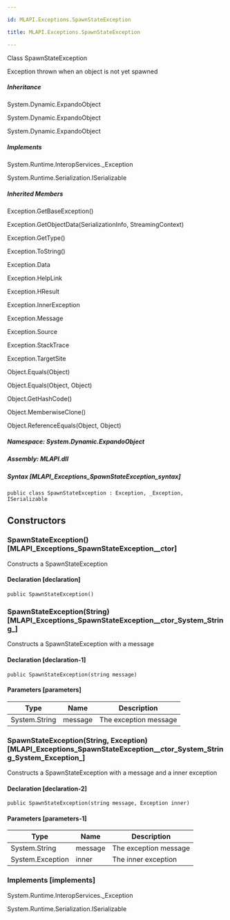 ```yaml
---

id: MLAPI.Exceptions.SpawnStateException

title: MLAPI.Exceptions.SpawnStateException

---
```


Class SpawnStateException

<div class="markdown level0 summary" markdown="1">

Exception thrown when an object is not yet spawned

</div>

<div class="markdown level0 conceptual" markdown="1">

</div>

<div class="inheritance" markdown="1">

##### Inheritance

<div class="level0" markdown="1">

System.Dynamic.ExpandoObject

</div>

<div class="level1" markdown="1">

System.Dynamic.ExpandoObject

</div>

<div class="level2" markdown="1">

System.Dynamic.ExpandoObject

</div>

</div>

<div markdown="1" classs="implements">

##### Implements

<div markdown="1">

System.Runtime.InteropServices.\_Exception

</div>

<div markdown="1">

System.Runtime.Serialization.ISerializable

</div>

</div>

<div class="inheritedMembers" markdown="1">

##### Inherited Members

<div markdown="1">

Exception.GetBaseException()

</div>

<div markdown="1">

Exception.GetObjectData(SerializationInfo, StreamingContext)

</div>

<div markdown="1">

Exception.GetType()

</div>

<div markdown="1">

Exception.ToString()

</div>

<div markdown="1">

Exception.Data

</div>

<div markdown="1">

Exception.HelpLink

</div>

<div markdown="1">

Exception.HResult

</div>

<div markdown="1">

Exception.InnerException

</div>

<div markdown="1">

Exception.Message

</div>

<div markdown="1">

Exception.Source

</div>

<div markdown="1">

Exception.StackTrace

</div>

<div markdown="1">

Exception.TargetSite

</div>

<div markdown="1">

Object.Equals(Object)

</div>

<div markdown="1">

Object.Equals(Object, Object)

</div>

<div markdown="1">

Object.GetHashCode()

</div>

<div markdown="1">

Object.MemberwiseClone()

</div>

<div markdown="1">

Object.ReferenceEquals(Object, Object)

</div>

</div>

##### **Namespace**: System.Dynamic.ExpandoObject

##### **Assembly**: MLAPI.dll

##### Syntax [MLAPI_Exceptions_SpawnStateException_syntax]

    public class SpawnStateException : Exception, _Exception, ISerializable

## Constructors 

### SpawnStateException() [MLAPI_Exceptions_SpawnStateException__ctor]

<div class="markdown level1 summary" markdown="1">

Constructs a SpawnStateException

</div>

<div class="markdown level1 conceptual" markdown="1">

</div>

#### Declaration [declaration]

    public SpawnStateException()

### SpawnStateException(String) [MLAPI_Exceptions_SpawnStateException__ctor_System_String_]

<div class="markdown level1 summary" markdown="1">

Constructs a SpawnStateException with a message

</div>

<div class="markdown level1 conceptual" markdown="1">

</div>

#### Declaration [declaration-1]

    public SpawnStateException(string message)

#### Parameters [parameters]

| Type          | Name    | Description           |
|---------------|---------|-----------------------|
| System.String | message | The exception message |

### SpawnStateException(String, Exception) [MLAPI_Exceptions_SpawnStateException__ctor_System_String_System_Exception_]

<div class="markdown level1 summary" markdown="1">

Constructs a SpawnStateException with a message and a inner exception

</div>

<div class="markdown level1 conceptual" markdown="1">

</div>

#### Declaration [declaration-2]

    public SpawnStateException(string message, Exception inner)

#### Parameters [parameters-1]

| Type             | Name    | Description           |
|------------------|---------|-----------------------|
| System.String    | message | The exception message |
| System.Exception | inner   | The inner exception   |

### Implements [implements]

<div markdown="1">

System.Runtime.InteropServices.\_Exception

</div>

<div markdown="1">

System.Runtime.Serialization.ISerializable

</div>

